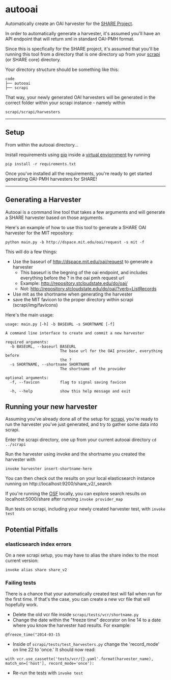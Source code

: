 # autooai

Automatically create an OAI harvester for the [SHARE Project](https://osf.io/wur56/wiki/home/).

In order to automatically generate a harvester, it's assumed you'll have an API endpoint that will return xml in standard OAI-PMH format.

Since this is specfically for the SHARE project, it's assumed that you'll be running this tool from a directory that is one directory up from your [scrapi](http://github.com/fabianvf/scrapi) (or SHARE core) directory.

Your directory structure should be something like this:

```
code
├── autooai
├── scrapi
```

That way, your newly generated OAI harvesters will be generated in the correct folder within your scrapi instance - namely within

```
scrapi/scrapi/harvesters
```

---
## Setup

From within the autooai directory...

Install requirements using [pip](https://pypi.python.org/pypi/pip) inside a [virtual enviornment](https://virtualenv.pypa.io/en/latest/) by running 

```pip install -r requirements.txt```

Once you've installed all the requirements, you're ready to get started generating OAI-PMH harvesters for SHARE!

----

## Generating a Harvester

Autooai is a command line tool that takes a few arguments and will generate a SHARE harvester based on those arguments. 

Here's an example of how to use this tool to generate a SHARE OAI harvester for the MIT repository:

```
python main.py -b http://dspace.mit.edu/oai/request -s mit -f
```

This will do a few things:
- Use the baseurl of http://dspace.mit.edu/oai/request to generate a harvester
    + This baseurl is the begning of the oai endpoint, and includes everything before the ? in the oai pmh request url
    + Example: http://repository.stcloudstate.edu/do/oai/
    + Not:  http://repository.stcloudstate.edu/do/oai/?verb=ListRecords
- Use mit as the shortname when generating the harvester
- save the MIT favicon to the proper directory within scrapi (scrapi/img/favicons)

Here's the main usage:

```
usage: main.py [-h] -b BASEURL -s SHORTNAME [-f]

A command line interface to create and commit a new harvester

required arguments:
  -b BASEURL, --baseurl BASEURL
                        The base url for the OAI provider, everything before
                        the ?
  -s SHORTNAME, --shortname SHORTNAME
                        The shortname of the provider

optional arguments:
  -f, --favicon         flag to signal saving favicon

  -h, --help            show this help message and exit
```

## Running your new harvester

Assuming you've already done all of the setup for [scrapi](https://github.com/fabianvf/scrapi), you're ready to run the harvester you've just generated, and try to gather some data into scrapi.

Enter the scrapi directory, one up from your current autooai directory ```cd ../scrapi```

Run the harvester using invoke and the shortname you created the harvester with

```invoke harvester insert-shortname-here```

You can then check out the results on your local elasticsearch instance running on http://localhost:9200/share_v2/_search

If you're running the [OSF](https://github.com/CenterForOpenScience/osf.io) locally, you can explore search results on localhost:5000/share after running 
```invoke provider_map```

Run tests on scrapi, including your newly created harvester test, with ```invoke test```

## Potential Pitfalls

### elasticsearch index errors

On a new scrapi setup, you may have to alias the share index to the most current version:

```invoke alias share share_v2```

### Failing tests

There is a chance that your automatically created test will fail when run for the first time. If that's the case, you can create a new vcr file that will hopefully work.

- Delete the old vcr file inside ```scrapi/tests/vcr/shortname.py```
- Change the date within the "freeze time" decorator on line 14 to a date where you know the harvester had results. For example:

```@freeze_time("2014-03-15```

- Inside of ```scrapi/tests/test_harvesters.py``` change the 'record_mode' on line 22 to 'once.' It should now read:
    
```with vcr.use_cassette('tests/vcr/{}.yaml'.format(harvester_name), match_on=['host'], record_mode='once'):```

- Re-run the tests with ```invoke test```
